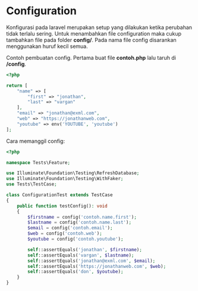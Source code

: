 # Configuration

Konfigurasi pada laravel merupakan setup yang dilakukan ketika perubahan tidak terlalu sering. Untuk menambahkan file configuration maka cukup tambahkan file pada folder **config/**. Pada nama file config disarankan menggunakan huruf kecil semua.

Contoh pembuatan config. Pertama buat file **contoh.php** lalu taruh di **/config**.

```php
<?php

return [
    "name" => [
        "first" => "jonathan",
        "last" => "vargan"
    ],
    "email" => "jonathan@exml.com",
    "web" => "https://jonathanweb.com",
    "youtube" => env('YOUTUBE', 'youtube')
];
```

Cara memanggil config:
```php
<?php

namespace Tests\Feature;

use Illuminate\Foundation\Testing\RefreshDatabase;
use Illuminate\Foundation\Testing\WithFaker;
use Tests\TestCase;

class ConfigurationTest extends TestCase
{
    public function testConfig(): void
    {
        $firstname = config('contoh.name.first');
        $lastname = config('contoh.name.last');
        $email = config('contoh.email');
        $web = config('contoh.web');
        $youtube = config('contoh.youtube');

        self::assertEquals('jonathan', $firstname);
        self::assertEquals('vargan', $lastname);
        self::assertEquals('jonathan@exml.com', $email);
        self::assertEquals('https://jonathanweb.com', $web);
        self::assertEquals('don', $youtube);
    }
}
```

